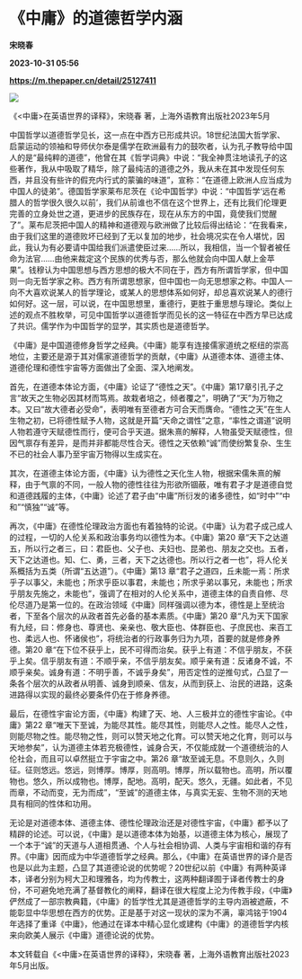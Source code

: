 # 《中庸》的道德哲学内涵
**宋晓春**

**2023-10-31 05:56**

**https://m.thepaper.cn/detail/25127411**

![](https://imagecloud.thepaper.cn/thepaper/image/276/352/382.jpg)

《<中庸>在英语世界的译释》，宋晓春 著，上海外语教育出版社2023年5月

中国哲学以道德哲学见长，这一点在中西方已形成共识。18世纪法国大哲学家、启蒙运动的领袖和导师伏尔泰是儒学在欧洲最有力的鼓吹者，认为孔子教导给中国人的是“最纯粹的道德”，他曾在其《哲学词典》中说：“我全神贯注地读孔子的这些著作，我从中吸取了精华，除了最纯洁的道德之外，我从未在其中发现任何东西，并且没有些许的假充内行式的蒙骗的味道”，宣称：“在道德上欧洲人应当成为中国人的徒弟”。德国哲学家莱布尼茨在《论中国哲学》中说：“中国哲学‘远在希腊人的哲学很久很久以前’，我们从前谁也不信在这个世界上，还有比我们伦理更完善的立身处世之道，更进步的民族存在，现在从东方的中国，竟使我们觉醒了”。莱布尼茨把中国人的精神和道德观与欧洲做了比较后得出结论：“在我看来，由于我们这里的道德败坏已经到了无以复加的地步，社会境况实在令人堪忧，因此，我认为有必要请中国给我们派遣使臣过来……所以，我相信，当一个智者被任命为法官……由他来裁定这个民族的优秀与否，那么他就会向中国人献上金苹果”。钱穆认为中国思想与西方思想的极大不同在于，西方有所谓哲学家，但中国则一向无哲学家之称。西方有所谓思想家，但中国也一向无思想家之称。中国人一向不大喜欢说某人的哲学理论，或某人的思想体系如何好，却总喜欢说某人的德行如何好。这一层，可以说，在中国思想里，重德行，更胜于重思想与理论。类似上述的观点不胜枚举，可见中国哲学以道德哲学而见长的这一特征在中西方早已达成了共识。儒学作为中国哲学的显学，其实质也是道德哲学。

《中庸》是中国道德修身哲学之经典。《中庸》能享有连接儒家道统之枢纽的崇高地位，主要还是源于其对儒家道德哲学的贡献，《中庸》从道德本体、道德主体、道德伦理和德性宇宙等方面做出了全面、深入地阐发。

首先，在道德本体论方面，《中庸》论证了“德性之天”。《中庸》第17章引孔子之言“故天之生物必因其材而笃焉。故栽者培之，倾者覆之”，明确了“天”为万物之本。又曰“故大德者必受命”，表明唯有至德者方可合天而膺命。“德性之天”在生人生物之初，已将德性赋予人物，这就是开篇“天命之谓性”之意，“率性之谓道”说明人物若遵守天赋德性而行，便可合乎天道。据朱熹的解释，人物虽受天赋德性，但因气禀存有差异，是而并非都能尽性合天。德性之天依赖“诚”而使纷繁复杂、生生不已的社会人事乃至宇宙万物得以生成实在。

其次，在道德主体论方面，《中庸》认为德性之天化生人物，根据宋儒朱熹的解释，由于气禀的不同，一般人物的德性往往为形欲所锢蔽，唯有君子才是道德自觉和道德践履的主体，《中庸》论述了君子由“中庸”所衍发的诸多德性，如“时中”“中和”“慎独”“诚”等。

再次，《中庸》在德性伦理政治方面也有着独特的论说。《中庸》认为君子成己成人的过程，一切的人伦关系和政治事务均以德性为本。《中庸》第20 章“天下之达道五，所以行之者三，曰：君臣也、父子也、夫妇也、昆弟也、朋友之交也。五者，天下之达道也。知、仁、勇，三者，天下之达德也。所以行之者一也”，将人伦关系概括为五类（所谓“五达道”）。《中庸》第13 章“君子之道四，丘未能一焉：所求乎子以事父，未能也；所求乎臣以事君，未能也；所求乎弟以事兄，未能也；所求乎朋友先施之，未能也”，强调了在相对的人伦关系中，道德主体的自责自修、尽伦尽道乃是第一位的。在政治领域《中庸》同样强调以德为本，德性是上至统治者，下至各个层次的从政者首先必备的基本素质。《中庸》第20 章“凡为天下国家有九经，曰：修身也、尊贤也、亲亲也、敬大臣也、体群臣也、子庶民也、来百工也、柔远人也、怀诸侯也”，将统治者的行政事务归为九项，首要的就是修身养德。第20 章“在下位不获乎上，民不可得而治矣。获乎上有道：不信乎朋友，不获乎上矣。信乎朋友有道：不顺乎亲，不信乎朋友矣。顺乎亲有道：反诸身不诚，不顺乎亲矣。诚身有道：不明乎善，不诚乎身矣”，用否定性的逆推句式，凸显了一条各个层次的从政者从明善、诚身到顺亲、信友，从而到获上、治民的进路，这条进路得以实现的最终必要条件仍在于修身养德。

最后，在德性宇宙论方面，《中庸》构建了天、地、人三极并立的德性宇宙论。《中庸》第22 章“唯天下至诚，为能尽其性。能尽其性，则能尽人之性。能尽人之性，则能尽物之性。能尽物之性，则可以赞天地之化育。可以赞天地之化育，则可以与天地参矣”，认为道德主体若充极德性，诚身合天，不仅能成就一个道德统治的人伦社会，而且可以卓然挺立于宇宙之中。第26 章“故至诚无息。不息则久，久则征。征则悠远。悠远，则博厚。博厚，则高明。博厚，所以载物也。高明，所以覆物也。悠久，所以成物也。博厚，配地。高明，配天。悠久，无疆。如此者，不见而章，不动而变，无为而成”，“至诚”的道德主体，与真实无妄、生物不测的天地具有相同的性体和功用。

无论是对道德本体、道德主体、德性伦理政治还是对德性宇宙，《中庸》都予以了精辟的论述。可以说，《中庸》是以道德本体为始基，以道德主体为核心，展现了一个本于“诚”的天道与人道相贯通、个人与社会相协调、人类与宇宙相和谐的存有界。《中庸》因而成为中华道德哲学之经典。那么，《中庸》在英语世界的译介是否也是以此为主题，凸显了其道德论说的优势呢？20世纪以前《中庸》有两种英译本，译者分别为柯大卫和理雅各，均为传教士，这两种翻译囿于译者传教士的身份，不可避免地充满了基督教化的阐释，翻译在很大程度上沦为传教手段，《中庸》俨然成了一部宗教典籍，《中庸》的哲学性尤其是道德哲学的主导内涵被遮蔽，不能彰显中华思想在西方的优势。正是基于对这一现状的深为不满，辜鸿铭于1904年选择了重译《中庸》，他通过在译本中精心显化或建构《中庸》的道德哲学内核来向欧美人展示《中庸》道德论说的优势。

本文转载自《<中庸>在英语世界的译释》，宋晓春 著，上海外语教育出版社2023年5月出版。